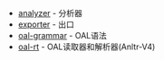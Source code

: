 - [analyzer](analyzer) - 分析器
- [exporter](exporter) - 出口
- [oal-grammar](oal-grammar) - OAL语法
- [oal-rt](oal-rt) - OAL读取器和解析器(Anltr-V4)